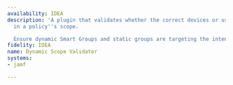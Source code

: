 ```yaml
---
availability: IDEA
description: 'A plugin that validates whether the correct devices or users are included
  in a policy''s scope.

  Ensure dynamic Smart Groups and static groups are targeting the intended assets.'
fidelity: IDEA
name: Dynamic Scope Validator
systems:
- jamf

---
```

